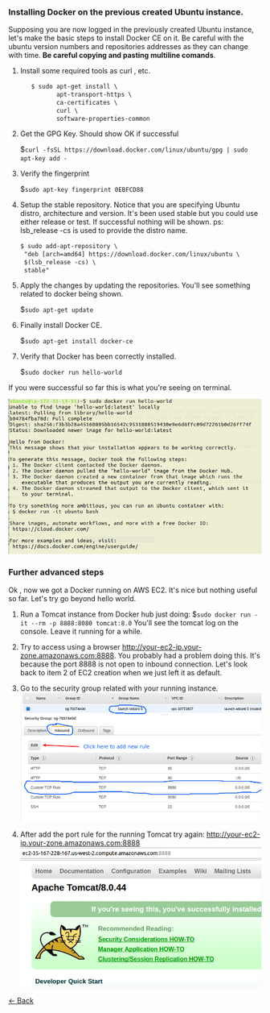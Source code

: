### Installing Docker on the previous created Ubuntu instance.
 
 Supposing you are now logged in the previously created Ubuntu instance, let's make the basic steps
 to install Docker CE on it. Be careful with the ubuntu version numbers and repositories addresses as
 they can change with time. **Be careful copying and pasting multiline comands**.
      
   1. Install some required tools as curl , etc.
      
      ```
         $ sudo apt-get install \
                apt-transport-https \
                ca-certificates \
                curl \
                software-properties-common
      ```
 
   2. Get the GPG Key. Should show OK if successful 
     
        $`curl -fsSL https://download.docker.com/linux/ubuntu/gpg | sudo apt-key add -`
    
   3. Verify the fingerprint
   
        $`sudo apt-key fingerprint 0EBFCD88`
     
   4. Setup the stable repository. Notice that you are specifying Ubuntu distro, architecture and version.
      It's been used stable but you could use either release or test. If successful nothing will be shown.
      ps: lsb_release -cs is used to provide the distro name.
   
      ```
      $ sudo add-apt-repository \
       "deb [arch=amd64] https://download.docker.com/linux/ubuntu \
       $(lsb_release -cs) \
       stable"

      ```
      
   5. Apply the changes by updating the repositories. You'll see something related to docker being shown.
       
      $`sudo apt-get update`
      
   6. Finally install Docker CE.
   
      $`sudo apt-get install docker-ce`
      
   7. Verify that Docker has been correctly installed.
   
       $`sudo docker run hello-world`
       
   If you were successful so far this is what you're seeing on terminal.
        
   ![success.png](images/success.png)
   
   ### Further advanced steps
   
   Ok , now we got a Docker running on AWS EC2. It's nice but nothing useful so far.
   Let's try go beyond hello world.
   
   1. Run a Tomcat instance from Docker hub just doing:
        $`sudo docker run -it --rm -p 8888:8080 tomcat:8.0`
      You'll see the tomcat log on the console. Leave it running for a while.
        
   2. Try to access using a browser http://your-ec2-ip.your-zone.amazonaws.com:8888.
      You probably had a problem doing this. It's because the port 8888 is not open
      to inbound connection. Let's look back to item 2 of EC2 creation when we just
      left it as default.
      
   3. Go to the security group related with your running instance.
      ![inbound.png](images/inbound.png)
      
   4. After add the port rule for the running Tomcat try again: http://your-ec2-ip.your-zone.amazonaws.com:8888
      ![tomcat.png](images/tomcat.png)
      
   [<- Back](README.md)